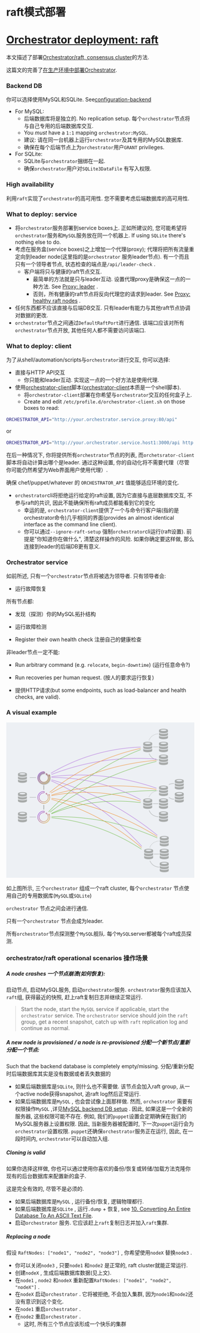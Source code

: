 # raft模式部署
# [Orchestrator deployment: raft](https://github.com/openark/orchestrator/blob/master/docs/deployment-raft.md)
本文描述了部署[Orchestrator/raft, consensus cluster](https://github.com/Fanduzi/orchestrator-chn-doc/blob/master/Setup/部署/Orchestrator%20raft%2C%20consensus%20cluster.md)的方法.

这篇文的完善了[在生产环境中部署Orchestrator](https://github.com/Fanduzi/orchestrator-chn-doc/blob/master/Deployment/在生产环境中部署Orchestrator.md).

### Backend DB
你可以选择使用MySQL和SQLite. See[configuration-backend](https://github.com/Fanduzi/orchestrator-chn-doc/blob/master/Setup/配置/Configuration%20%20Backend.md)

* For MySQL:
   * 后端数据库将是独立的. No replication setup. 每个`orchestrator`节点将与自己专用的后端数据库交互.
   * You *must* have a `1:1` mapping `orchestrator:MySQL`.
   * 建议: 请在同一台机器上运行`orchestrator`及其专用的MySQL数据库.
   * 确保在每个后端节点上为`orchestrator`用户`GRANT` privileges.
* For SQLite:
   * SQLite与`orchestrator`捆绑在一起.
   * 确保`orchestrator`用户对`SQLite3DataFile` 有写入权限.

### High availability
利用`raft`实现了`orchestrator`的高可用性. 您不需要考虑后端数据库的高可用性.

### What to deploy: service
* 将`orchestrator`服务部署到service boxes上. 正如所建议的, 您可能希望将`orchestrator`服务和`MySQL`服务放在同一个机器上. If using `SQLite` there's nothing else to do.
* 考虑在服务盒(service boxes)之上增加一个代理(proxy); 代理将把所有流量重定向到leader node(这里指的是`orchestrator` 服务leader节点). 有一个而且只有一个领导者节点, 状态检查的端点是`/api/leader-check` .
   * 客户端将只与健康的raft节点交互.
      * 最简单的方法就是只与leader互动. 设置代理proxy是确保这一点的一种方法. See [Proxy: leader](https://github.com/Fanduzi/orchestrator-chn-doc/blob/master/Setup/%E9%83%A8%E7%BD%B2/Orchestrator%20raft%2C%20consensus%20cluster.md#proxy-leader) .
      * 否则，所有健康的raft节点将反向代理您的请求到leader. See [Proxy: healthy raft nodes](https://github.com/Fanduzi/orchestrator-chn-doc/blob/master/Setup/%E9%83%A8%E7%BD%B2/Orchestrator%20raft%2C%20consensus%20cluster.md#proxy-healthy-raft-nodes) .
* 任何东西都不应该直接与后端DB交互. 只有leader有能力与其他raft节点协调对数据的更改.
* `orchestrator`节点之间通过`DefaultRaftPort`进行通信. 该端口应该对所有`orchestrator`节点开放, 其他任何人都不需要访问该端口.

### What to deploy: client
为了从shell/automation/scripts与`orchestrator`进行交互, 你可以选择:

* 直接与HTTP API交互
   * 你只能和leader互动. 实现这一点的一个好方法是使用代理.
* 使用[orchestrator-client](https://github.com/Fanduzi/orchestrator-chn-doc/blob/master/Use/orchestrator-client.md)脚本([orchestrator-client](https://github.com/Fanduzi/orchestrator-chn-doc/blob/master/Use/orchestrator-client.md)本质是一个shell脚本).
   * 将`orchestrator-client`部署在你希望与`orchestrator`交互的任何盒子上.
   * Create and edit `/etc/profile.d/orchestrator-client.sh` on those boxes to read:

```bash
ORCHESTRATOR_API="http://your.orchestrator.service.proxy:80/api"
```
or

```bash
ORCHESTRATOR_API="http://your.orchestrator.service.host1:3000/api http://your.orchestrator.service.host2:3000/api http://your.orchestrator.service.host3:3000/api"
```
在后一种情况下, 你将提供所有`orchestrator`节点的列表, 而`orchetsrator-client`脚本将自动计算出哪个是leader. 通过这种设置, 你的自动化将不需要代理（尽管你可能仍然希望为Web界面用户使用代理）.

确保 chef/puppet/whatever 的 `ORCHESTRATOR_API` 值能够适应环境的变化.

* `orchestrator`cli将拒绝运行给定的raft设置, 因为它直接与底层数据库交互, 不参与raft的共识, 因此不能确保所有raft成员都能看到它的变化
   * 幸运的是, `orchestrator-client`提供了一个与命令行客户端(指的是orchestrator命令)几乎相同的界面(provides an almost identical interface as the command line client).
   * 你可以通过`--ignore-raft-setup` 强制`orchestrator`cli运行(raft设置). 前提是"你知道你在做什么", 清楚这样操作的风险. 如果你确定要这样做, 那么连接到leader的后端DB更有意义.

### Orchestrator service
如前所述, 只有一个`orchestrator`节点将被选为领导者. 只有领导者会:

* 运行故障恢复

所有节点都:
* 发现（探测）你的MySQL拓扑结构
* 运行故障检测

* Register their own health check 注册自己的健康检查

非leader节点一定不能:

* Run arbitrary command (e.g. `relocate`, `begin-downtime`)  (运行任意命令?)

* Run recoveries per human request. (按人的要求运行恢复)

* 提供HTTP请求(but some endpoints, such as load-balancer and health checks, are valid).

### A visual example
![image](images/ENBunJzMa15CJC0xwniCzZQ-VRvV-WZ2IOUQKhFGVvw.png)

如上图所示, 三个`orchestrator` 组成一个raft cluster, 每个`orchestrator` 节点使用自己的专用数据库(`MySQL`或`SQLite`)

`orchestrator` 节点之间会进行通信.

只有一个`orchestrator` 节点会成为leader.

所有`orchestrator`节点探测整个`MySQL`舰队. 每个`MySQL`server都被每个raft成员探测.

### orchestrator/raft operational scenarios 操作场景
##### A node crashes 一个节点崩溃(如何恢复):
启动节点, 启动MySQL服务, 启动`orchestrator`服务. `orchestrator`服务应该加入`raft`组, 获得最近的快照, 赶上raft复制日志并继续正常运行.

> Start the node, start the `MySQL` service if applicable, start the `orchestrator` service. The `orchestrator` service should join the `raft` group, get a recent snapshot, catch up with `raft` replication log and continue as normal.

##### A new node is provisioned / a node is re-provisioned 分配一个新节点/重新分配一个节点:
Such that the backend database is completely empty/missing. 分配/重新分配时后端数据库其实是没有数据或者丢失数据的

* 如果后端数据库是`SQLite`, 则什么也不需要做. 该节点会加入raft group, 从一个active node获得snapshot, 追raft log然后正常运行.
* 如果后端数据库是`MySQL` , 也会尝试像上面那样做. 然而, `orchestrator` 需要有权限操作`MySQL` ,详见[MySQL backend DB setup](https://github.com/Fanduzi/orchestrator-chn-doc/blob/master/Setup/%E9%85%8D%E7%BD%AE/Configuration%20%20Backend.md#mysql-backend-db-setup) .  因此, 如果这是一个全新的服务器, 这些权限可能不存在. 例如, 我们的`puppet`设置会定期确保在我们的MySQL服务器上设置权限. 因此, 当新服务器被配置时, 下一次`puppet`运行会为`orchestrator`设置权限. `puppet`还确保`orchestrator`服务正在运行, 因此, 在一段时间内, `orchestrator`可以自动加入组.

##### Cloning is valid
如果你选择这样做, 你也可以通过使用你喜欢的备份/恢复或转储/加载方法克隆你现有的后台数据库来配置新的盒子.

这是完全有效的, 尽管不是必须的.

* 如果后端数据库是`MySQL` , 运行备份/恢复, 逻辑物理都行.
* 如果后端数据库是`SQLite` , 运行`.dump` + 恢复, see [10. Converting An Entire Database To An ASCII Text File](https://sqlite.org/cli.html).
* 启动`orchestrator` 服务.  它应该赶上`raft`复制日志并加入`raft`集群.

##### Replacing a node
假设 `RaftNodes: ["node1", "node2", "node3"]` , 你希望使用`nodeX` 替换`node3` .

* 你可以关闭`node3` , 只要`node1` 和`node2` 是正常的, raft cluster就能正常运行.
* 创建`nodeX` , 生成后端数据库数据(见上文).
* 在`node1` , `node2` 和`nodeX` 重新配置`RaftNodes: ["node1", "node2", "nodeX"]` .
* 在`nodeX` 启动`orchestrator` .  它将被拒绝, 不会加入集群, 因为`node1`和`node2`还没有意识到这个变化.
* 在`node1` 重启`orchestrator` .
* 在`node2` 重启`orchestrator` .
   * 这时, 所有三个节点应该形成一个快乐的集群
